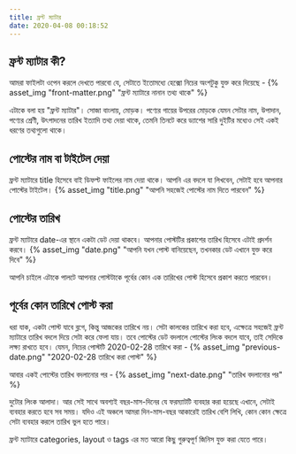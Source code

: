 ```yaml
---
title: ফ্রন্ট ম্যাটার
date: 2020-04-08 00:18:52
---
```



## ফ্রন্ট ম্যাটার কী?
আমরা ফাইলটা ওপেন করলে দেখতে পারবো যে, সেটাতে ইতোমধ্যে হেক্সো নিচের অংশটুকু যুক্ত করে দিয়েছে - 
{% asset_img "front-matter.png" "ফ্রন্ট ম্যাটারে নানান তথ্য থাকে" %}

এটাকে বলা হয় "ফ্রন্ট ম্যাটার"। সোজা বাংলায়, মোড়ক। পণ্যের গায়ের উপরের মোড়কে যেমন সেটার নাম, উপাদান, পণ্যের শ্রেণী, উৎপাদনের তারিখ ইত্যাদি তথ্য দেয়া থাকে, তেমনি তিনটে করে ড্যাশের সারি দুইটির মধ্যেও সেই একই ধরণের তথ্যগুলো থাকে।

## পোস্টের নাম বা টাইটেল দেয়া
ফ্রন্ট ম্যাটারে title হিসেবে বাই ডিফল্ট ফাইলের নাম দেয়া থাকে। আপনি এর বদলে যা লিখবেন, সেটাই হবে আপনার পোস্টের টাইটেল।
{% asset_img "title.png" "আপনি সহজেই পোস্টের নাম দিতে পারবেন" %}

## পোস্টের তারিখ
ফ্রন্ট ম্যাটারে date-এর স্থানে একটা ডেট দেয়া থাকবে। আপনার পোস্টটির প্রকাশের তারিখ হিসেবে এটাই প্রদর্শন করবে। 
{% asset_img "date.png" "আপনি যখন পোস্ট বানিয়েছেন, তখনকার ডেট এখানে যুক্ত করে দিবে" %}

আপনি চাইলে এটাকে পালটে আপনার পোস্টটাকে পূর্বের কোন এক তারিখের পোস্ট হিসেবে প্রকাশ করতে পারবেন।

## পূর্বের কোন তারিখে পোস্ট করা
ধরা যাক, একটা পোস্ট যাবে ব্লগে, কিন্তু আজকের তারিখে নয়। সেটা কালকের তারিখে করা হবে, এক্ষেত্রে সহজেই ফ্রন্ট ম্যাটারে তারিখ বদলে দিয়ে সেটা করে ফেলা যায়। তবে পোস্টের ডেট বদলালে পোস্টের লিংক বদলে যাবে, তাই সেদিকে লক্ষ্য রাখতে হবে। যেমন, নিচের পোস্টটি 2020-02-28 তারিখে করা - 
{% asset_img "previous-date.png" "2020-02-28 তারিখে করা পোস্ট" %}

আবার একই পোস্টের তারিখ বদলানোর পর - 
{% asset_img "next-date.png" "তারিখ বদলানোর পর" %}

দুটোর লিংক আলাদা। আর সেই সাথে অবশ্যই বছর-মাস-দিনের যে ফরম্যাটটি ব্যবহার করা হয়েছে এখানে, সেটাই ব্যবহার করতে হবে সব সময়। যদিও এই অঞ্চলে আমরা দিন-মাস-বছর আকারেই তারিখ বেশি লিখি, কোন কোন ক্ষেত্রে সেটা ব্যবহার করলে তারিখ ভুল হতে পারে।

ফ্রন্ট ম্যাটারে categories, layout ও tags এর মত আরো কিছু গুরুত্বপূর্ণ জিনিস যুক্ত করা যেতে পারে।


